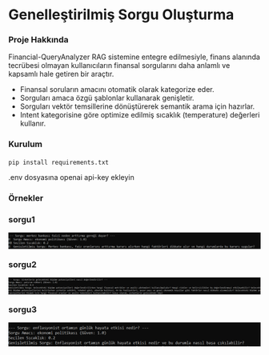 <h1> Genelleştirilmiş Sorgu Oluşturma</h1>
<h3>Proje Hakkında</h3>
<p> Financial-QueryAnalyzer RAG sistemine entegre edilmesiyle, finans alanında tecrübesi olmayan kullanıcıların finansal sorgularını daha anlamlı ve kapsamlı hale getiren bir araçtır.</p>
      <ul>
        <li>Finansal soruların amacını otomatik olarak kategorize eder.</li>
        <li>Sorguları amaca özgü şablonlar kullanarak genişletir.</li>
        <li>Sorguları vektör temsillerine dönüştürerek semantik arama için hazırlar.</li>
        <li>Intent kategorisine göre optimize edilmiş sıcaklık (temperature) değerleri kullanır.</li>
      </ul>
<h3> Kurulum </h3>
<code>pip install requirements.txt</code>
<p> .env dosyasına openai api-key ekleyin </p>
<h3> Örnekler <h3>
<p>sorgu1</p>
<img src="sorgu1.png" alt="sorgu1" width="%100" />
<p>sorgu2</p>
<img src="sorgu2.png" alt="sorgu2" width="%100" />
<p>sorgu3</p>
<img src="sorgu3.png" alt="sorgu3" width="%100" />
